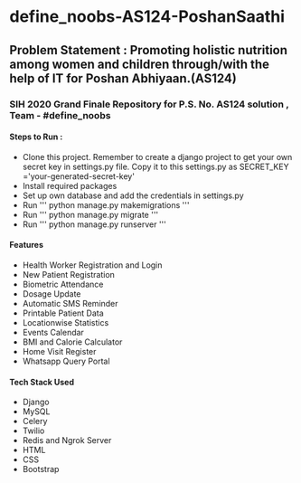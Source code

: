 # define_noobs-AS124-PoshanSaathi
## Problem Statement : Promoting holistic nutrition among women and children through/with the help of IT for Poshan Abhiyaan.(AS124)

### SIH 2020 Grand Finale Repository for P.S. No. AS124 solution , Team - #define_noobs


#### Steps to Run :
- Clone this project. Remember to create a django project to get your own secret key in settings.py file. Copy it to this settings.py as SECRET_KEY ='your-generated-secret-key'
- Install required packages
- Set up own database and add the credentials in settings.py
- Run ''' python manage.py makemigrations '''
- Run ''' python manage.py migrate '''
- Run ''' python manage.py runserver '''
#### Features

- Health Worker Registration and Login
- New Patient Registration
- Biometric Attendance
- Dosage Update
- Automatic SMS Reminder
- Printable Patient Data
- Locationwise Statistics
- Events Calendar
- BMI and Calorie Calculator
- Home Visit Register
- Whatsapp Query Portal

#### Tech Stack Used

- Django
- MySQL
- Celery
- Twilio
- Redis and Ngrok Server
- HTML
- CSS
- Bootstrap
